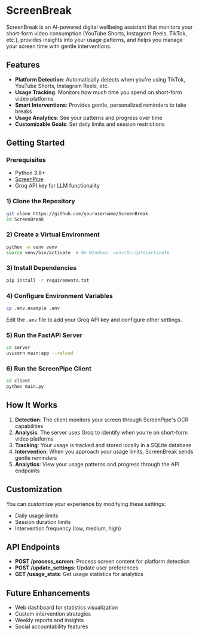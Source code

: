 # **ScreenBreak**

ScreenBreak is an AI-powered digital wellbeing assistant that monitors your short-form video consumption (YouTube Shorts, Instagram Reels, TikTok, etc.), provides insights into your usage patterns, and helps you manage your screen time with gentle interventions.

## **Features**
- **Platform Detection**: Automatically detects when you're using TikTok, YouTube Shorts, Instagram Reels, etc.
- **Usage Tracking**: Monitors how much time you spend on short-form video platforms
- **Smart Interventions**: Provides gentle, personalized reminders to take breaks
- **Usage Analytics**: See your patterns and progress over time
- **Customizable Goals**: Set daily limits and session restrictions

## **Getting Started**

### **Prerequisites**
- Python 3.8+
- [ScreenPipe](https://docs.screenpi.pe/docs/getting-started)
- Groq API key for LLM functionality

### **1) Clone the Repository**
```bash
git clone https://github.com/yourusername/ScreenBreak
cd ScreenBreak
```

### **2) Create a Virtual Environment**
```bash
python -m venv venv
source venv/bin/activate  # On Windows: venv\Scripts\activate
```

### **3) Install Dependencies**
```bash
pip install -r requirements.txt
```

### **4) Configure Environment Variables**
```bash
cp .env.example .env
```
Edit the `.env` file to add your Groq API key and configure other settings.

### **5) Run the FastAPI Server**
```bash
cd server
uvicorn main:app --reload
```

### **6) Run the ScreenPipe Client**
```bash
cd client
python main.py
```

## **How It Works**

1. **Detection**: The client monitors your screen through ScreenPipe's OCR capabilities
2. **Analysis**: The server uses Groq to identify when you're on short-form video platforms
3. **Tracking**: Your usage is tracked and stored locally in a SQLite database
4. **Intervention**: When you approach your usage limits, ScreenBreak sends gentle reminders
5. **Analytics**: View your usage patterns and progress through the API endpoints

## **Customization**

You can customize your experience by modifying these settings:
- Daily usage limits
- Session duration limits
- Intervention frequency (low, medium, high)

## **API Endpoints**

- **POST /process_screen**: Process screen content for platform detection
- **POST /update_settings**: Update user preferences
- **GET /usage_stats**: Get usage statistics for analytics

## **Future Enhancements**

- Web dashboard for statistics visualization
- Custom intervention strategies
- Weekly reports and insights
- Social accountability features